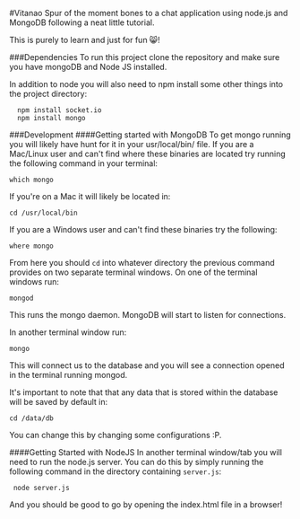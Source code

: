 #Vitanao
Spur of the moment bones to a chat application using node.js and MongoDB following a neat little tutorial.

This is purely to learn and just for fun 😸!

###Dependencies 
To run this project clone the repository and make sure you have mongoDB and Node JS installed. 

In addition to node you will also need to npm install some other things into the project directory:

```
  npm install socket.io
  npm install mongo
```

###Development
####Getting started with MongoDB
To get mongo running you will likely have hunt for it in your usr/local/bin/ file. If you are a Mac/Linux user and can't find where these binaries are located try running the following command in your terminal: 

``` which mongo ```

If you're on a Mac it will likely be located in:

``` cd /usr/local/bin ```

If you are a Windows user and can't find these binaries try the following: 

``` where mongo ```

From here you should `cd` into whatever directory the previous command provides on two separate terminal windows. On one of the terminal windows run:

``` mongod ```

This runs the mongo daemon. MongoDB will start to listen for connections.

In another terminal window run: 

``` mongo ```

This will connect us to the database and you will see a connection opened in the terminal running mongod. 

It's important to note that that any data that is stored within the database will be saved by default in:

``` cd /data/db ```

You can change this by changing some configurations :P. 

####Getting Started with NodeJS
In another terminal window/tab you will need to run the node.js server. You can do this by simply running the following command in the directory containing `server.js`:

``` node server.js``` 

And you should be good to go by opening the index.html file in a browser!
